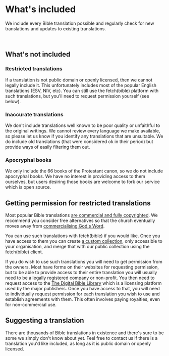 
# What's included
We include every Bible translation possible and regularly check for new translations and updates to existing translations.

<p>
    <VPButton href='/content/languages/' text="Languages" theme='alt'></VPButton>
    &nbsp;
    <VPButton href='/content/bibles/' text="Bibles" theme='alt'></VPButton>
</p>


## What's not included

### Restricted translations
If a translation is not public domain or openly licensed, then we cannot legally include it. This unfortunately includes most of the popular English translations (ESV, NIV, etc). You can still use the fetch(bible) platform with such translations, but you'll need to request permission yourself (see below).

### Inaccurate translations
We don't include translations well known to be poor quality or unfaithful to the original writings. We cannot review every language we make available, so please let us know if you identify any translations that are unsuitable. We do include old translations (that were considered ok in their period) but provide ways of easily filtering them out.

### Apocryphal books
We only include the 66 books of the Protestant canon, so we do not include apocryphal books. We have no interest in providing access to them ourselves, but users desiring those books are welcome to fork our service which is open source.


## Getting permission for restricted translations
Most popular Bible translations [are commercial and fully copyrighted](https://copy.church/initiatives/bibles/). We recommend you consider free alternatives so that the church eventually moves away from [commercialising God's Word](https://sellingjesus.org/articles/bible-publishers).

You can use such translations with fetch(bible) if you would like. Once you have access to them you can create [a custom collection](http://localhost:5173/access/collections/#custom-collections), only accessible to your organisation, and merge that with our public collection using the fetch(bible) client.

If you do wish to use such translations you will need to get permission from the owners. Most have forms on their websites for requesting permission, but to be able to provide access to their entire translation you will usually need to be a legally registered company or non-profit. You then need to request access to the [The Digital Bible Library](https://thedigitalbiblelibrary.org/) which is a licensing platform used by the major publishers. Once you have access to that, you will need to individually request permission for each translation you wish to use and establish agreements with them. This often involves paying royalties, even for non-commercial use.


## Suggesting a translation
There are thousands of Bible translations in existence and there's sure to be some we simply don't know about yet. Feel free to contact us if there is a translation you'd like included, as long as it is public domain or openly licensed.


<p><VPButton href='https://gracious.tech/support/' text="Contact us" theme='alt'></VPButton></p>
